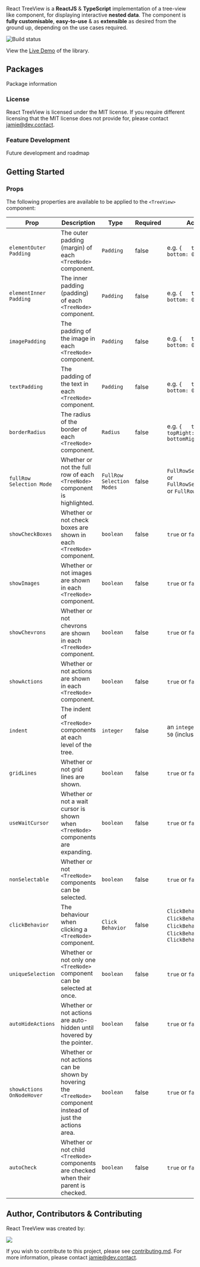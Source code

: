 React TreeView is a **ReactJS** & **TypeScript** implementation of a tree-view like component, for displaying interactive **nested data**. The component is **fully customisable**, **easy-to-use** & as **extensible** as desired from the ground up, depending on the use cases required.

![Build status](https://github.com/jamiehighfield/react-tree-view/actions/workflows/node.js.yml/badge.svg)

View the [Live Demo](https://highfield.dev) of the library.

## Packages

Package information

### License

React TreeView is licensed under the MIT license. If you require different licensing that the MIT license does not provide for, please contact [jamie@dev.contact](mailto:jamie@dev.contact).

### Feature Development

Future development and roadmap

## Getting Started

### Props

The following properties are available to be applied to the `<TreeView>` component:

| Prop                      | Description                                                                                                  | Type                      | Required | Accepted Values                                                                                                                  |
|---------------------------|--------------------------------------------------------------------------------------------------------------|---------------------------|----------|----------------------------------------------------------------------------------------------------------------------------------|
| `elementOuter Padding`    | The outer padding (margin) of each `<TreeNode>` component.                                                   | `Padding`                 | false    | e.g. `{   top: 0,   left: 0,   bottom: 0,   right: 0 }`                                                                          |
| `elementInner Padding`    | The inner padding (padding) of each `<TreeNode>` component.                                                  | `Padding`                 | false    | e.g. `{   top: 0,   left: 0,   bottom: 0,   right: 0 }`                                                                          |
| `imagePadding`            | The padding of the image in each `<TreeNode>` component.                                                     | `Padding`                 | false    | e.g. `{   top: 0,   left: 0,   bottom: 0,   right: 0 }`                                                                          |
| `textPadding`             | The padding of the text in each `<TreeNode>` component.                                                      | `Padding`                 | false    | e.g. `{   top: 0,   left: 0,   bottom: 0,   right: 0 }`                                                                          |
| `borderRadius`            | The radius of the border of each `<TreeNode>` component.                                                     | `Radius`                  | false    | e.g. `{   topLeft: 0,   topRight: 0,   bottomLeft: 0,   bottomRight: 0 }`                                                        |
| `fullRow Selection Mode`  | Whether or not the full row of each `<TreeNode>` component is highlighted.                                   | `FullRow Selection Modes` | false    | `FullRowSelectionModes.Content` or `FullRowSelectionModes.Level` or `FullRowSelectionModes.Full`                                 |
| `showCheckBoxes`          | Whether or not check boxes are shown in each `<TreeNode>` component.                                         | `boolean`                 | false    | `true` or `false`                                                                                                                |
| `showImages`              | Whether or not images are shown in each `<TreeNode>` component.                                              | `boolean`                 | false    | `true` or `false`                                                                                                                |
| `showChevrons`            | Whether or not chevrons are shown in each `<TreeNode>` component.                                            | `boolean`                 | false    | `true` or `false`                                                                                                                |
| `showActions`             | Whether or not actions are shown in each `<TreeNode>` component.                                             | `boolean`                 | false    | `true` or `false`                                                                                                                |
| `indent`                  | The indent of `<TreeNode>` components at each level of the tree.                                             | `integer`                 | false    | an `integer` value between `25` & `50` (inclusive)                                                                               |
| `gridLines`               | Whether or not grid lines are shown.                                                                         | `boolean`                 | false    | `true` or `false`                                                                                                                |
| `useWaitCursor`           | Whether or not a wait cursor is shown when `<TreeNode>` components are expanding.                            | `boolean`                 | false    | `true` or `false`                                                                                                                |
| `nonSelectable`           | Whether or not `<TreeNode>` components can be selected.                                                      | `boolean`                 | false    | `true` or `false`                                                                                                                |
| `clickBehavior`           | The behaviour when clicking a `<TreeNode>` component.                                                        | `Click Behavior`          | false    | `ClickBehavior.None` or `ClickBehavior.Select` or `ClickBehavior.Check` or `ClickBehavior.Expand` or `ClickBehavior.SelectCheck` |
| `uniqueSelection`         | Whether or not only one `<TreeNode>` component can be selected at once.                                      | `boolean`                 | false    | `true` or `false`                                                                                                                |
| `autoHideActions`         | Whether or not actions are auto-hidden until hovered by the pointer.                                         | `boolean`                 | false    | `true` or `false`                                                                                                                |
| `showActions OnNodeHover` | Whether or not actions can be shown by hovering the `<TreeNode>` component instead of just the actions area. | `boolean`                 | false    | `true` or `false`                                                                                                                |
| `autoCheck`               | Whether or not child `<TreeNode>` components are checked when their parent is checked.                       | `boolean`                 | false    | `true` or `false`                                                                                                                |

## Author, Contributors & Contributing

React TreeView was created by:

<a href="https://github.com/jamiehighfield/jamiehighfield/graphs/contributors">
  <img src="https://contrib.rocks/image?repo=jamiehighfield/jamiehighfield" />
</a>


If you wish to contribute to this project, please see [contributing.md](contributing.md). For more information, please contact [jamie@dev.contact](mailto:jamie@dev.contact).
